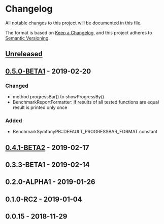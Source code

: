 # Changelog
All notable changes to this project will be documented in this file.

The format is based on [Keep a Changelog](https://keepachangelog.com/en/1.0.0/),
and this project adheres to [Semantic Versioning](https://semver.org/spec/v2.0.0.html).


## [Unreleased]

## [0.5.0-BETA1] - 2019-02-20

### Changed
- method progressBar() to showProgressBy()
- BenchmarkReportFormatter: if results of all tested functions are equal result is printed only once

### Added
- BenchmarkSymfonyPB::DEFAULT_PROGRESSBAR_FORMAT constant

## [0.4.1-BETA2] - 2019-02-17

## 0.3.3-BETA1 - 2019-02-14

## 0.2.0-ALPHA1 - 2019-01-26

## 0.1.0-RC2 - 2019-01-04

## 0.0.15 - 2018-11-29


[Unreleased]: https://github.com/alecrabbit/php-simple-profiler/compare/0.5.0-BETA1...HEAD
[0.5.0-BETA1]: https://github.com/alecrabbit/php-simple-profiler/compare/0.4.1-BETA2...0.5.0-BETA1
[0.4.1-BETA2]: https://github.com/alecrabbit/php-simple-profiler/compare/0.3.3-BETA1...0.4.1-BETA2
